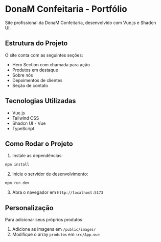 # DonaM Confeitaria - Portfólio

Site profissional da DonaM Confeitaria, desenvolvido com Vue.js e Shadcn UI.

## Estrutura do Projeto

O site conta com as seguintes seções:
- Hero Section com chamada para ação
- Produtos em destaque
- Sobre nós
- Depoimentos de clientes
- Seção de contato

## Tecnologias Utilizadas

- Vue.js
- Tailwind CSS
- Shadcn UI - Vue
- TypeScript

## Como Rodar o Projeto

1. Instale as dependências:
```bash
npm install
```

2. Inicie o servidor de desenvolvimento:
```bash
npm run dev
```

3. Abra o navegador em `http://localhost:5173`

## Personalização

Para adicionar seus próprios produtos:
1. Adicione as imagens em `/public/images/`
2. Modifique o array `produtos` em `src/App.vue`

